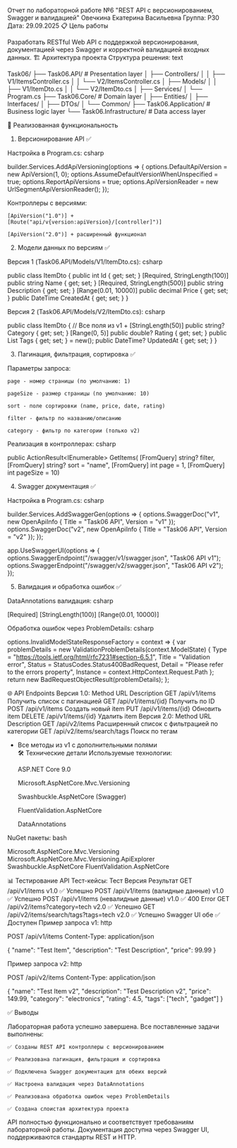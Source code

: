 Отчет по лабораторной работе №6
"REST API с версионированием, Swagger и валидацией"
Овечкина Екатерина Васильевна
Группа: P30
Дата: 29.09.2025
📋 Цель работы

Разработать RESTful Web API с поддержкой версионирования, документацией через Swagger и корректной валидацией входных данных.
🏗️ Архитектура проекта
Структура решения:
text

Task06/
├── Task06.API/                 # Presentation layer
│   ├── Controllers/
│   │   ├── V1/ItemsController.cs
│   │   └── V2/ItemsController.cs
│   ├── Models/
│   │   ├── V1/ItemDto.cs
│   │   └── V2/ItemDto.cs
│   ├── Services/
│   └── Program.cs
├── Task06.Core/                # Domain layer
│   ├── Entities/
│   ├── Interfaces/
│   ├── DTOs/
│   └── Common/
├── Task06.Application/         # Business logic layer
└── Task06.Infrastructure/      # Data access layer

🔧 Реализованная функциональность
1. Версионирование API ✅

Настройка в Program.cs:
csharp

builder.Services.AddApiVersioning(options =>
{
    options.DefaultApiVersion = new ApiVersion(1, 0);
    options.AssumeDefaultVersionWhenUnspecified = true;
    options.ReportApiVersions = true;
    options.ApiVersionReader = new UrlSegmentApiVersionReader();
});

Контроллеры с версиями:

    [ApiVersion("1.0")] + [Route("api/v{version:apiVersion}/[controller]")]

    [ApiVersion("2.0")] + расширенный функционал

2. Модели данных по версиям ✅

Версия 1 (Task06.API/Models/V1/ItemDto.cs):
csharp

public class ItemDto
{
    public int Id { get; set; }
    [Required, StringLength(100)] public string Name { get; set; }
    [Required, StringLength(500)] public string Description { get; set; }
    [Range(0.01, 10000)] public decimal Price { get; set; }
    public DateTime CreatedAt { get; set; }
}

Версия 2 (Task06.API/Models/V2/ItemDto.cs):
csharp

public class ItemDto
{
    // Все поля из v1 +
    [StringLength(50)] public string? Category { get; set; }
    [Range(0, 5)] public double? Rating { get; set; }
    public List<string> Tags { get; set; } = new();
    public DateTime? UpdatedAt { get; set; }
}

3. Пагинация, фильтрация, сортировка ✅

Параметры запроса:

    page - номер страницы (по умолчанию: 1)

    pageSize - размер страницы (по умолчанию: 10)

    sort - поле сортировки (name, price, date, rating)

    filter - фильтр по названию/описанию

    category - фильтр по категории (только v2)

Реализация в контроллерах:
csharp

public ActionResult<IEnumerable<ItemDto>> GetItems(
    [FromQuery] string? filter,
    [FromQuery] string? sort = "name",
    [FromQuery] int page = 1,
    [FromQuery] int pageSize = 10)

4. Swagger документация ✅

Настройка в Program.cs:
csharp

builder.Services.AddSwaggerGen(options =>
{
    options.SwaggerDoc("v1", new OpenApiInfo { Title = "Task06 API", Version = "v1" });
    options.SwaggerDoc("v2", new OpenApiInfo { Title = "Task06 API", Version = "v2" });
});

app.UseSwaggerUI(options =>
{
    options.SwaggerEndpoint("/swagger/v1/swagger.json", "Task06 API v1");
    options.SwaggerEndpoint("/swagger/v2/swagger.json", "Task06 API v2");
});

5. Валидация и обработка ошибок ✅

DataAnnotations валидация:
csharp

[Required]
[StringLength(100)]
[Range(0.01, 10000)]

Обработка ошибок через ProblemDetails:
csharp

options.InvalidModelStateResponseFactory = context =>
{
    var problemDetails = new ValidationProblemDetails(context.ModelState)
    {
        Type = "https://tools.ietf.org/html/rfc7231#section-6.5.1",
        Title = "Validation error",
        Status = StatusCodes.Status400BadRequest,
        Detail = "Please refer to the errors property",
        Instance = context.HttpContext.Request.Path
    };
    return new BadRequestObjectResult(problemDetails);
};

🌐 API Endpoints
Версия 1.0:
Method	URL	Description
GET	/api/v1/items	Получить список с пагинацией
GET	/api/v1/items/{id}	Получить по ID
POST	/api/v1/items	Создать новый item
PUT	/api/v1/items/{id}	Обновить item
DELETE	/api/v1/items/{id}	Удалить item
Версия 2.0:
Method	URL	Description
GET	/api/v2/items	Расширенный список с фильтрацией по категории
GET	/api/v2/items/search/tags	Поиск по тегам
+	Все методы из v1 с дополнительными полями	
🛠️ Технические детали
Используемые технологии:

    ASP.NET Core 9.0

    Microsoft.AspNetCore.Mvc.Versioning

    Swashbuckle.AspNetCore (Swagger)

    FluentValidation.AspNetCore

    DataAnnotations

NuGet пакеты:
bash

Microsoft.AspNetCore.Mvc.Versioning
Microsoft.AspNetCore.Mvc.Versioning.ApiExplorer
Swashbuckle.AspNetCore
FluentValidation.AspNetCore

📊 Тестирование API
Тест-кейсы:
Тест	Версия	Результат
GET /api/v1/items	v1.0	✅ Успешно
POST /api/v1/items (валидные данные)	v1.0	✅ Успешно
POST /api/v1/items (невалидные данные)	v1.0	✅ 400 Error
GET /api/v2/items?category=tech	v2.0	✅ Успешно
GET /api/v2/items/search/tags?tags=tech	v2.0	✅ Успешно
Swagger UI	обе	✅ Доступен
Пример запроса v1:
http

POST /api/v1/items
Content-Type: application/json

{
  "name": "Test Item",
  "description": "Test Description",
  "price": 99.99
}

Пример запроса v2:
http

POST /api/v2/items
Content-Type: application/json

{
  "name": "Test Item v2",
  "description": "Test Description v2",
  "price": 149.99,
  "category": "electronics",
  "rating": 4.5,
  "tags": ["tech", "gadget"]
}

✅ Выводы

Лабораторная работа успешно завершена. Все поставленные задачи выполнены:

    ✅ Созданы REST API контроллеры с версионированием

    ✅ Реализована пагинация, фильтрация и сортировка

    ✅ Подключена Swagger документация для обеих версий

    ✅ Настроена валидация через DataAnnotations

    ✅ Реализована обработка ошибок через ProblemDetails

    ✅ Создана слоистая архитектура проекта

API полностью функционально и соответствует требованиям лабораторной работы. Документация доступна через Swagger UI, поддерживаются стандарты REST и HTTP.
